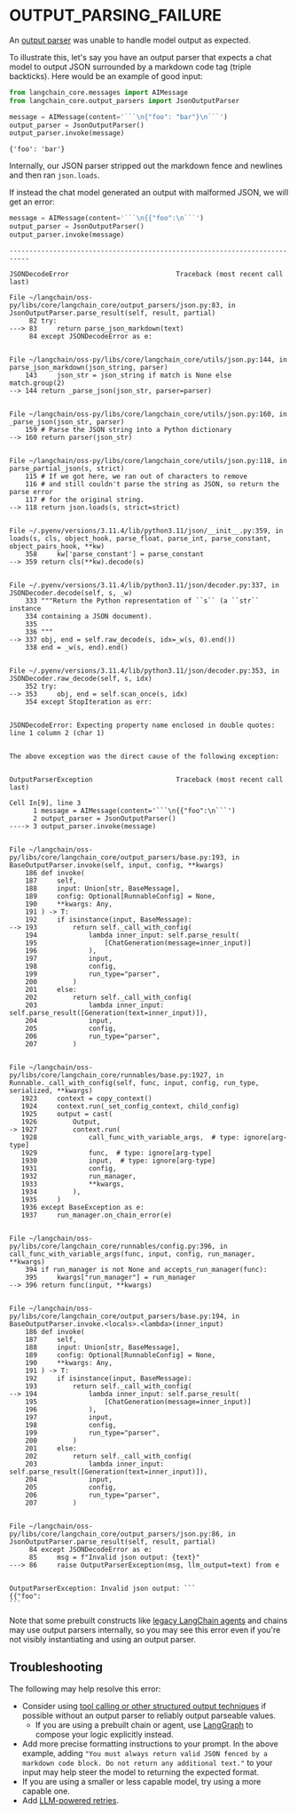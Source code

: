 # OUTPUT_PARSING_FAILURE

An [output parser](/docs/concepts/output_parsers) was unable to handle model output as expected.

To illustrate this, let's say you have an output parser that expects a chat model to output JSON surrounded by a markdown code tag (triple backticks). Here would be an example of good input:


```python
from langchain_core.messages import AIMessage
from langchain_core.output_parsers import JsonOutputParser

message = AIMessage(content='```\n{"foo": "bar"}\n```')
output_parser = JsonOutputParser()
output_parser.invoke(message)
```




    {'foo': 'bar'}



Internally, our JSON parser stripped out the markdown fence and newlines and then ran `json.loads`.

If instead the chat model generated an output with malformed JSON, we will get an error:


```python
message = AIMessage(content='```\n{{"foo":\n```')
output_parser = JsonOutputParser()
output_parser.invoke(message)
```


    ---------------------------------------------------------------------------

    JSONDecodeError                           Traceback (most recent call last)

    File ~/langchain/oss-py/libs/core/langchain_core/output_parsers/json.py:83, in JsonOutputParser.parse_result(self, result, partial)
         82 try:
    ---> 83     return parse_json_markdown(text)
         84 except JSONDecodeError as e:
    

    File ~/langchain/oss-py/libs/core/langchain_core/utils/json.py:144, in parse_json_markdown(json_string, parser)
        143     json_str = json_string if match is None else match.group(2)
    --> 144 return _parse_json(json_str, parser=parser)
    

    File ~/langchain/oss-py/libs/core/langchain_core/utils/json.py:160, in _parse_json(json_str, parser)
        159 # Parse the JSON string into a Python dictionary
    --> 160 return parser(json_str)
    

    File ~/langchain/oss-py/libs/core/langchain_core/utils/json.py:118, in parse_partial_json(s, strict)
        115 # If we got here, we ran out of characters to remove
        116 # and still couldn't parse the string as JSON, so return the parse error
        117 # for the original string.
    --> 118 return json.loads(s, strict=strict)
    

    File ~/.pyenv/versions/3.11.4/lib/python3.11/json/__init__.py:359, in loads(s, cls, object_hook, parse_float, parse_int, parse_constant, object_pairs_hook, **kw)
        358     kw['parse_constant'] = parse_constant
    --> 359 return cls(**kw).decode(s)
    

    File ~/.pyenv/versions/3.11.4/lib/python3.11/json/decoder.py:337, in JSONDecoder.decode(self, s, _w)
        333 """Return the Python representation of ``s`` (a ``str`` instance
        334 containing a JSON document).
        335 
        336 """
    --> 337 obj, end = self.raw_decode(s, idx=_w(s, 0).end())
        338 end = _w(s, end).end()
    

    File ~/.pyenv/versions/3.11.4/lib/python3.11/json/decoder.py:353, in JSONDecoder.raw_decode(self, s, idx)
        352 try:
    --> 353     obj, end = self.scan_once(s, idx)
        354 except StopIteration as err:
    

    JSONDecodeError: Expecting property name enclosed in double quotes: line 1 column 2 (char 1)

    
    The above exception was the direct cause of the following exception:
    

    OutputParserException                     Traceback (most recent call last)

    Cell In[9], line 3
          1 message = AIMessage(content='```\n{{"foo":\n```')
          2 output_parser = JsonOutputParser()
    ----> 3 output_parser.invoke(message)
    

    File ~/langchain/oss-py/libs/core/langchain_core/output_parsers/base.py:193, in BaseOutputParser.invoke(self, input, config, **kwargs)
        186 def invoke(
        187     self,
        188     input: Union[str, BaseMessage],
        189     config: Optional[RunnableConfig] = None,
        190     **kwargs: Any,
        191 ) -> T:
        192     if isinstance(input, BaseMessage):
    --> 193         return self._call_with_config(
        194             lambda inner_input: self.parse_result(
        195                 [ChatGeneration(message=inner_input)]
        196             ),
        197             input,
        198             config,
        199             run_type="parser",
        200         )
        201     else:
        202         return self._call_with_config(
        203             lambda inner_input: self.parse_result([Generation(text=inner_input)]),
        204             input,
        205             config,
        206             run_type="parser",
        207         )
    

    File ~/langchain/oss-py/libs/core/langchain_core/runnables/base.py:1927, in Runnable._call_with_config(self, func, input, config, run_type, serialized, **kwargs)
       1923     context = copy_context()
       1924     context.run(_set_config_context, child_config)
       1925     output = cast(
       1926         Output,
    -> 1927         context.run(
       1928             call_func_with_variable_args,  # type: ignore[arg-type]
       1929             func,  # type: ignore[arg-type]
       1930             input,  # type: ignore[arg-type]
       1931             config,
       1932             run_manager,
       1933             **kwargs,
       1934         ),
       1935     )
       1936 except BaseException as e:
       1937     run_manager.on_chain_error(e)
    

    File ~/langchain/oss-py/libs/core/langchain_core/runnables/config.py:396, in call_func_with_variable_args(func, input, config, run_manager, **kwargs)
        394 if run_manager is not None and accepts_run_manager(func):
        395     kwargs["run_manager"] = run_manager
    --> 396 return func(input, **kwargs)
    

    File ~/langchain/oss-py/libs/core/langchain_core/output_parsers/base.py:194, in BaseOutputParser.invoke.<locals>.<lambda>(inner_input)
        186 def invoke(
        187     self,
        188     input: Union[str, BaseMessage],
        189     config: Optional[RunnableConfig] = None,
        190     **kwargs: Any,
        191 ) -> T:
        192     if isinstance(input, BaseMessage):
        193         return self._call_with_config(
    --> 194             lambda inner_input: self.parse_result(
        195                 [ChatGeneration(message=inner_input)]
        196             ),
        197             input,
        198             config,
        199             run_type="parser",
        200         )
        201     else:
        202         return self._call_with_config(
        203             lambda inner_input: self.parse_result([Generation(text=inner_input)]),
        204             input,
        205             config,
        206             run_type="parser",
        207         )
    

    File ~/langchain/oss-py/libs/core/langchain_core/output_parsers/json.py:86, in JsonOutputParser.parse_result(self, result, partial)
         84 except JSONDecodeError as e:
         85     msg = f"Invalid json output: {text}"
    ---> 86     raise OutputParserException(msg, llm_output=text) from e
    

    OutputParserException: Invalid json output: ```
    {{"foo":
    ```


Note that some prebuilt constructs like [legacy LangChain agents](/docs/how_to/agent_executor) and chains may use output parsers internally,
so you may see this error even if you're not visibly instantiating and using an output parser.

## Troubleshooting

The following may help resolve this error:

- Consider using [tool calling or other structured output techniques](/docs/how_to/structured_output/) if possible without an output parser to reliably output parseable values.
  - If you are using a prebuilt chain or agent, use [LangGraph](https://langchain-ai.github.io/langgraph/) to compose your logic explicitly instead.
- Add more precise formatting instructions to your prompt. In the above example, adding `"You must always return valid JSON fenced by a markdown code block. Do not return any additional text."` to your input may help steer the model to returning the expected format.
- If you are using a smaller or less capable model, try using a more capable one.
- Add [LLM-powered retries](/docs/how_to/output_parser_fixing/).
